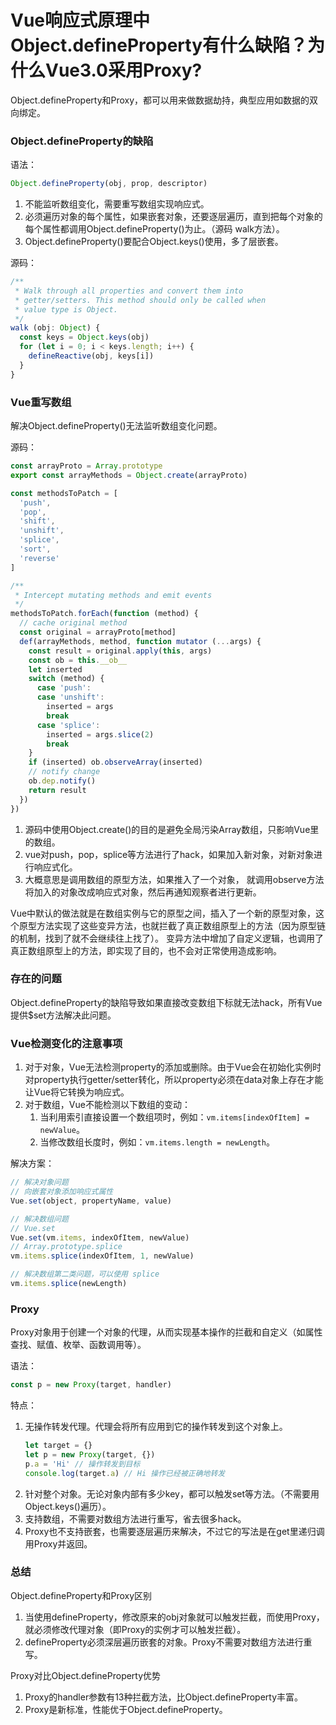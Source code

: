 # Vue响应式原理中Object.defineProperty有什么缺陷？为什么Vue3.0采用Proxy?

Object.defineProperty和Proxy，都可以用来做数据劫持，典型应用如数据的双向绑定。

### Object.defineProperty的缺陷

语法：
```javascript
Object.defineProperty(obj, prop, descriptor)
```

1. 不能监听数组变化，需要重写数组实现响应式。
2. 必须遍历对象的每个属性，如果嵌套对象，还要逐层遍历，直到把每个对象的每个属性都调用Object.defineProperty()为止。（源码 walk方法）。
3. Object.defineProperty()要配合Object.keys()使用，多了层嵌套。

源码：
```javascript
/**
 * Walk through all properties and convert them into
 * getter/setters. This method should only be called when
 * value type is Object.
 */
walk (obj: Object) {
  const keys = Object.keys(obj)
  for (let i = 0; i < keys.length; i++) {
    defineReactive(obj, keys[i])
  }
}
```

### Vue重写数组

解决Object.defineProperty()无法监听数组变化问题。

源码：
```javascript
const arrayProto = Array.prototype
export const arrayMethods = Object.create(arrayProto)

const methodsToPatch = [
  'push',
  'pop',
  'shift',
  'unshift',
  'splice',
  'sort',
  'reverse'
]

/**
 * Intercept mutating methods and emit events
 */
methodsToPatch.forEach(function (method) {
  // cache original method
  const original = arrayProto[method]
  def(arrayMethods, method, function mutator (...args) {
    const result = original.apply(this, args)
    const ob = this.__ob__
    let inserted
    switch (method) {
      case 'push':
      case 'unshift':
        inserted = args
        break
      case 'splice':
        inserted = args.slice(2)
        break
    }
    if (inserted) ob.observeArray(inserted)
    // notify change
    ob.dep.notify()
    return result
  })
})
```

1. 源码中使用Object.create()的目的是避免全局污染Array数组，只影响Vue里的数组。
2. vue对push，pop，splice等方法进行了hack，如果加入新对象，对新对象进行响应式化。
3. 大概意思是调用数组的原型方法，如果推入了一个对象， 就调用observe方法将加入的对象改成响应式对象，然后再通知观察者进行更新。

Vue中默认的做法就是在数组实例与它的原型之间，插入了一个新的原型对象，这个原型方法实现了这些变异方法，也就拦截了真正数组原型上的方法（因为原型链的机制，找到了就不会继续往上找了）。
变异方法中增加了自定义逻辑，也调用了真正数组原型上的方法，即实现了目的，也不会对正常使用造成影响。

### 存在的问题

Object.defineProperty的缺陷导致如果直接改变数组下标就无法hack，所有Vue提供$set方法解决此问题。

### Vue检测变化的注意事项

1. 对于对象，Vue无法检测property的添加或删除。由于Vue会在初始化实例时对property执行getter/setter转化，所以property必须在data对象上存在才能让Vue将它转换为响应式。
2. 对于数组，Vue不能检测以下数组的变动：
    1. 当利用索引直接设置一个数组项时，例如：`vm.items[indexOfItem] = newValue`。
    2. 当修改数组长度时，例如：`vm.items.length = newLength`。

解决方案：
```javascript
// 解决对象问题
// 向嵌套对象添加响应式属性
Vue.set(object, propertyName, value)

// 解决数组问题
// Vue.set
Vue.set(vm.items, indexOfItem, newValue)
// Array.prototype.splice
vm.items.splice(indexOfItem, 1, newValue)

// 解决数组第二类问题，可以使用 splice
vm.items.splice(newLength)
```

### Proxy

Proxy对象用于创建一个对象的代理，从而实现基本操作的拦截和自定义（如属性查找、赋值、枚举、函数调用等）。

语法：
```javascript
const p = new Proxy(target, handler)
```

特点：

1. 无操作转发代理。代理会将所有应用到它的操作转发到这个对象上。
    ```javascript
    let target = {}
    let p = new Proxy(target, {})
    p.a = 'Hi' // 操作转发到目标
    console.log(target.a) // Hi 操作已经被正确地转发
    ```
2. 针对整个对象。无论对象内部有多少key，都可以触发set等方法。（不需要用Object.keys()遍历）。
3. 支持数组，不需要对数组方法进行重写，省去很多hack。
4. Proxy也不支持嵌套，也需要逐层遍历来解决，不过它的写法是在get里递归调用Proxy并返回。

### 总结

Object.defineProperty和Proxy区别
1. 当使用defineProperty，修改原来的obj对象就可以触发拦截，而使用Proxy，就必须修改代理对象（即Proxy的实例才可以触发拦截）。
2. defineProperty必须深层遍历嵌套的对象。Proxy不需要对数组方法进行重写。

Proxy对比Object.defineProperty优势
1. Proxy的handler参数有13种拦截方法，比Object.defineProperty丰富。
2. Proxy是新标准，性能优于Object.defineProperty。
